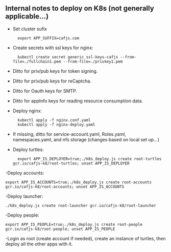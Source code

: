 Internal notes to deploy  on K8s (not generally applicable...)
--------------------------------------------------------------

- Set cluster sufix

        export APP_SUFFIX=cafjs.com

- Create secrets with ssl keys for nginx:

        kubectl create secret generic ssl-keys-cafjs --from-file=./fullchain1.pem --from-file=./privkey1.pem

- Ditto for priv/pub keys for token signing.

- Ditto for priv/pub keys for reCaptcha.

- Ditto for Oauth keys for SMTP.

- Ditto for appInfo keys for reading resource consumption data.

- Deploy nginx:

        kubectl apply -f nginx.conf.yaml
        kubectl apply -f nginx-deploy.yaml

- If missing, ditto for service-account.yaml, Roles.yaml, namespaces.yaml, and nfs storage (changes based on local set up...)

- Deploy turtles:

        export APP_IS_DEPLOYER=true;./k8s_deploy.js create root-turtles gcr.io/cafjs-k8/root-turtles; unset APP_IS_DEPLOYER

-Deploy accounts:

    export APP_IS_ACCOUNTS=true;./k8s_deploy.js create root-accounts gcr.io/cafjs-k8/root-accounts; unset APP_IS_ACCOUNTS

-Deploy launcher:

    ./k8s_deploy.js create root-launcher gcr.io/cafjs-k8/root-launcher

-Deploy people:

    export APP_IS_PEOPLE=true;./k8s_deploy.js create root-people gcr.io/cafjs-k8/root-people; unset APP_IS_PEOPLE

-Login as root (create account if needed), create an instance of turtles, then deploy all the other apps with it.
